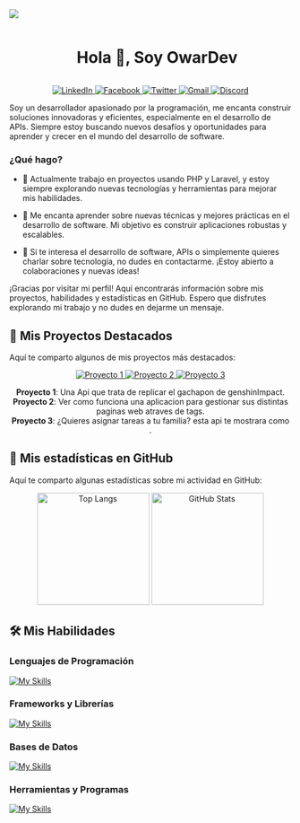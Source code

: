 <!--horizontal divider(gradiant)-->
<img src="https://user-images.githubusercontent.com/73097560/115834477-dbab4500-a447-11eb-908a-139a6edaec5c.gif">

<!--h1 without bottom border-->
<div id="user-content-toc">
  <ul align="center">
    <summary><h1 style="display: inline-block">Hola 👋, Soy OwarDev</h1></summary>
  </ul>
</div>

<p align="center">
  <a href="https://www.linkedin.com/in/tu-perfil" target="_blank">
    <img src="https://img.shields.io/badge/LinkedIn-0077B5?style=for-the-badge&logo=linkedin&logoColor=white" alt="LinkedIn">
  </a>
  <a href="https://www.facebook.com/profile.php?id=100090623416338&mibextid=ZbWKwL" target="_blank">
    <img src="https://img.shields.io/badge/Facebook-1877F2?style=for-the-badge&logo=facebook&logoColor=white" alt="Facebook">
  </a>
  <a href="https://twitter.com/tu-perfil" target="_blank">
    <img src="https://img.shields.io/badge/Twitter-1DA1F2?style=for-the-badge&logo=twitter&logoColor=white" alt="Twitter">
  </a>
  <a href="mailto:bart89761@gmail.com"target="_blank">
    <img src="https://img.shields.io/badge/Gmail-D14836?style=for-the-badge&logo=gmail&logoColor=white" alt="Gmail">
  </a>
  <a href="https://discord.com/users/tu-id-de-discord" target="_blank">
    <img src="https://img.shields.io/badge/Discord-7289DA?style=for-the-badge&logo=discord&logoColor=white" alt="Discord">
  </a>
</p>

Soy un desarrollador apasionado por la programación, me encanta construir soluciones innovadoras y eficientes, especialmente en el desarrollo de APIs. Siempre estoy buscando nuevos desafíos y oportunidades para aprender y crecer en el mundo del desarrollo de software.


<p align="center">

 ### ¿Qué hago?
</p>

- 🔭  Actualmente trabajo en proyectos usando PHP y Laravel, y estoy siempre explorando nuevas tecnologías y herramientas para mejorar mis habilidades.
 
- 🌱 Me encanta aprender sobre nuevas técnicas y mejores prácticas en el desarrollo de software. Mi objetivo es construir aplicaciones robustas y escalables.
   
- 💬 Si te interesa el desarrollo de software, APIs o simplemente quieres charlar sobre tecnología, no dudes en contactarme. ¡Estoy abierto a colaboraciones y nuevas ideas!

¡Gracias por visitar mi perfil! Aquí encontrarás información sobre mis proyectos, habilidades y estadísticas en GitHub. Espero que disfrutes explorando mi trabajo y no dudes en dejarme un mensaje.


## 🚀 Mis Proyectos Destacados

Aquí te comparto algunos de mis proyectos más destacados:

<p align="center">
 <a href="https://github.com/Owar357/ProyectoPruebaGachapon" target="_blank">
    <img src="https://img.shields.io/github/stars/Owar357/ProyectoPruebaGachapon?style=for-the-badge&logo=github&logoColor=white" alt="Proyecto 1">
  </a>
  <a href="https://github.com/Owar357/ProyectoGestionBlogs" target="_blank">
    <img src="https://img.shields.io/github/stars/Owar357/ProyectoGestionBlogs?style=for-the-badge&logo=github&logoColor=white" alt="Proyecto 2">
  </a>
  <a href="https://github.com/Owar357/ProyectoAsignacionTareas" target="_blank">
    <img src="https://img.shields.io/github/stars/Owar357/ProyectoAsignacionTareas?style=for-the-badge&logo=github&logoColor=white" alt="Proyecto 3">
  </a>
</p>

<p align="center">
  <strong>Proyecto 1</strong>:  Una Api que trata de replicar el gachapon de genshinImpact.<br>
  <strong>Proyecto 2</strong>:  Ver como funciona una aplicacion para gestionar sus distintas paginas web atraves de tags. <br>
  <strong>Proyecto 3</strong>:  ¿Quieres asignar tareas a tu familia? esta api te  mostrara como .
</p>


## 🌟 Mis estadísticas en GitHub

Aquí te comparto algunas estadísticas sobre mi actividad en GitHub:

<p align="center">
  <img src="https://github-readme-stats.vercel.app/api/top-langs/?username=Owar357&theme=blue-green" alt="Top Langs" height="200">
  <img src="https://github-readme-stats.vercel.app/api?username=Owar357&theme=blue-green" alt="GitHub Stats" height="200">
</p>

## 🛠️ Mis Habilidades

### Lenguajes de Programación
[![My Skills](https://skillicons.dev/icons?i=php)](https://skillicons.dev)

### Frameworks y Librerías
[![My Skills](https://skillicons.dev/icons?i=laravel)](https://skillicons.dev)

### Bases de Datos
[![My Skills](https://skillicons.dev/icons?i=mysql,postgres)](https://skillicons.dev)

### Herramientas y Programas
[![My Skills](https://skillicons.dev/icons?i=vscode,postman,figma,git,github)](https://skillicons.dev)

